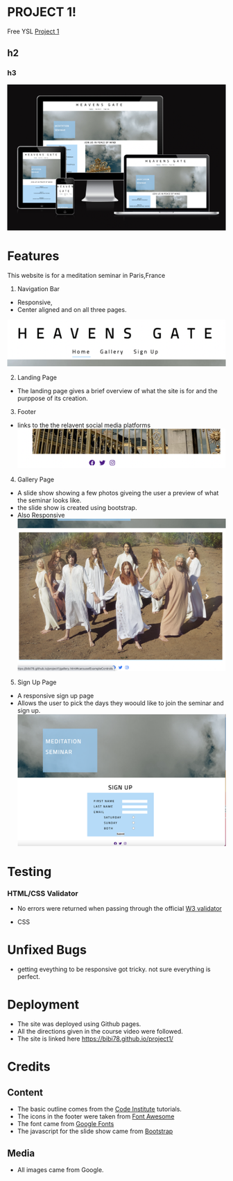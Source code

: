 # PROJECT 1! 

Free YSL
[Project 1](https://bibi78.github.io/project1/index.html)


## h2
### h3
![Responsive Images](amiresponsive.png)


# Features

This website is for a meditation seminar in Paris,France

1. Navigation Bar
 * Responsive, 
 * Center aligned and on all three pages.

![Navigation Bar](nav.png)


2. Landing Page 
* The landing page gives a brief overview of what the site is for and the purppose of its creation.

3. Footer 
* links to the the relavent social media platforms
![Footer](footer.png)

4. Gallery Page
* A slide show showing a few photos giveing the user a preview of what the seminar looks like.
* the slide show is created using bootstrap.
* Also Responsive
![Gallery](slideshow.png)

5. Sign Up Page
* A responsive sign up page
* Allows the user to pick the days they woould like to join the seminar and sign up.
![Sign Up Page](signupmd.png)

# Testing

### HTML/CSS Validator

* No errors were returned when passing through the official [W3 validator](https://validator.w3.org/nu/?doc=https%3A%2F%2Fbibi78.github.io%2Fproject1%2F)

* CSS


# Unfixed Bugs 

* getting eveything to be responsive got tricky. not sure everything is perfect.

# Deployment

* The site was deployed using Github pages.
* All the directions given in the course video were followed.
* The site is linked here https://bibi78.github.io/project1/

# Credits 
## Content
* The basic outline comes from the [Code Institute](https://learn.codeinstitute.net/dashboard) tutorials.
* The icons in the footer were taken from [Font Awesome](https://fontawesome.com/icons)
* The font came from [Google Fonts](https://fonts.google.com/)
* The javascript for the slide show came from [Bootstrap](https://getbootstrap.com/docs/4.0/components/carousel/)

## Media 
* All images came from Google.





